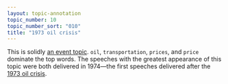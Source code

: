 ```yaml
---
layout: topic-annotation
topic_number: 10
topic_number_sort: "010"
title: "1973 oil crisis"
---
```


This is solidly [an event topic](/discussion/#types-of-topics). `oil`, `transportation`, `prices`, and `price` dominate the top words. The speeches with the greatest appearance of this topic were both delivered in 1974—the first speeches delivered after the [1973 oil crisis](https://en.wikipedia.org/wiki/1973_oil_crisis).